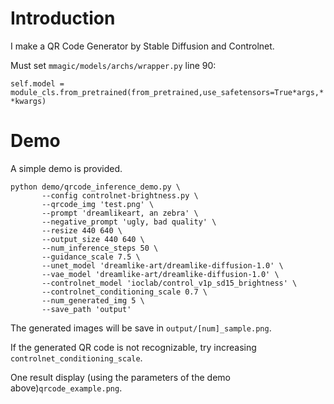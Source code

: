 # Introduction

I make a QR Code Generator by Stable Diffusion and Controlnet.

Must set `mmagic/models/archs/wrapper.py` line 90:    

`self.model = module_cls.from_pretrained(from_pretrained,use_safetensors=True*args,**kwargs)`

# Demo

A simple demo is provided.

```shell
python demo/qrcode_inference_demo.py \
       --config controlnet-brightness.py \
       --qrcode_img 'test.png' \
       --prompt 'dreamlikeart, an zebra' \
       --negative_prompt 'ugly, bad quality' \
       --resize 440 640 \
       --output_size 440 640 \
       --num_inference_steps 50 \
       --guidance_scale 7.5 \
       --unet_model 'dreamlike-art/dreamlike-diffusion-1.0' \
       --vae_model 'dreamlike-art/dreamlike-diffusion-1.0' \
       --controlnet_model 'ioclab/control_v1p_sd15_brightness' \
       --controlnet_conditioning_scale 0.7 \
       --num_generated_img 5 \
       --save_path 'output'
```

The generated images will be save in `output/[num]_sample.png`.

If the generated QR code is not recognizable, try increasing `controlnet_conditioning_scale`.

One result display (using the parameters of the demo above)`qrcode_example.png`.

